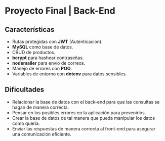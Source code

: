 # Proyecto Final | Back-End


## Características

- Rutas protegidas con **JWT** (Autenticación).
- **MySQL** como base de datos.
- CRUD de productos.
- **bcrypt** para hashear contraseñas.
- **nodemailer** para envío de correos.
- Manejo de errores con **POO**.
- Variables de entorno con **dotenv** para datos sensibles.


## Dificultades    
- Relacionar la base de datos con el back-end para que las consultas se hagan de manera correcta.
- Pensar en los posibles errores en la aplicación para prevenirlos.
- Crear la base de datos de tal manera que pueda manipular los datos como quería.
- Enviar las respuestas de manera correcta al front-end para asegurar una comunicación eficiente.





